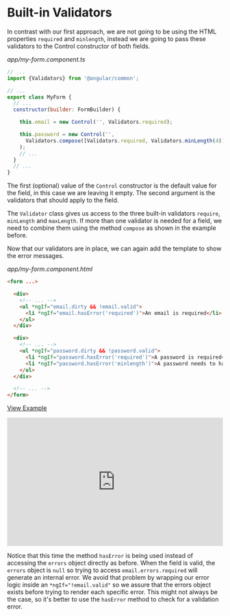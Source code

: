 # Built-in Validators

In contrast with our first approach, we are not going to be using the HTML properties `required` and `minlength`, instead we are going to pass these validators to the Control constructor of both fields.

_app/my-form.component.ts_
```javascript
// ...
import {Validators} from '@angular/common';

// ...
export class MyForm {
  // ...
  constructor(builder: FormBuilder) {

    this.email = new Control('', Validators.required);

    this.password = new Control('',
      Validators.compose([Validators.required, Validators.minLength(4)])
    );
    // ...
  }
  // ...
}
```

The first (optional) value of the `Control` constructor is the default value for the field, in this case we are leaving it empty. The second argument is the validators that should apply to the field.

The `Validator` class gives us access to the three built-in validators `require`, `minLength` and `maxLength`. If more than one validator is needed for a field, we need to combine them using the method `compose` as shown in the example before.

Now that our validators are in place, we can again add the template to show the error messages.

_app/my-form.component.html_
```html
<form ...>

  <div>
    <!-- ... -->
    <ul *ngIf="email.dirty && !email.valid">
      <li *ngIf="email.hasError('required')">An email is required</li>
    </ul>
  </div>

  <div>
    <!-- ... -->
    <ul *ngIf="password.dirty && !password.valid">
      <li *ngIf="password.hasError('required')">A password is required</li>
      <li *ngIf="password.hasError('minlength')">A password needs to have at least 4 characters</li>
    </ul>
  </div>

  <!-- ... -->
</form>
```

[View Example](http://plnkr.co/edit/AtW3FrYU3qyNsWtLfUUF?p=preview)

<iframe style="width: 100%; height: 300px" src="http://embed.plnkr.co/AtW3FrYU3qyNsWtLfUUF/" frameborder="0" allowfullscren="allowfullscren"></iframe>

Notice that this time the method `hasError` is being used instead of accessing the `errors` object directly as before. When the field is valid, the `errors` object is `null` so trying to access `email.errors.required` will generate an internal error. We avoid that problem by wrapping our error logic inside an `*ngIf="!email.valid"` so we assure that the errors object exists before trying to render each specific error. This might not always be the case, so it's better to use the `hasError` method to check for a validation error.
